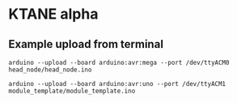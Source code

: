 # KTANE alpha

## Example upload from terminal

`arduino --upload --board arduino:avr:mega --port /dev/ttyACM0 head_node/head_node.ino`

`arduino --upload --board arduino:avr:uno --port /dev/ttyACM1 module_template/module_template.ino`



